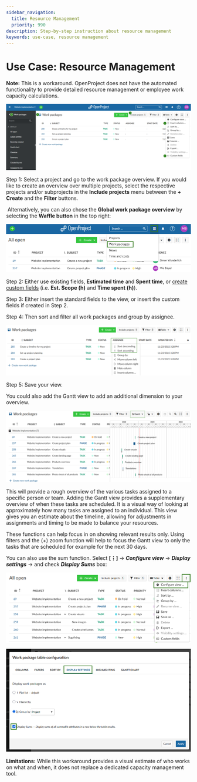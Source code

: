 ```yaml
---
sidebar_navigation:
  title: Resource Management
  priority: 990
description: Step-by-step instruction about resource management
keywords: use-case, resource management
---
```


# Use Case: Resource Management

**Note:** This is a workaround. OpenProject does not have the automated functionality to provide detailed resource management or employee work capacity calculations.

![resource management](configure_wp_view.png)

Step 1: Select a project and go to the work package overview. If you would like to create an overview over multiple projects, select the respective projects and/or subprojects in the **Include projects** menu between the **+ Create** and the **Filter** buttons. 

​		Alternatively, you can also chose the **Global work package overview** by selecting the **Waffle button** in the top right:

![OpenProject global work packages overview](openproject_global_wp_view.png)

Step 2: Either use existing fields, **Estimated time** and **Spent time**, or [create custom fields](../../system-admin-guide/custom-fields/) (i.e. **Est. Scope (h)** and **Time spent (h)**).

Step 3: Either insert the standard fields to the view, or insert the custom fields if created in Step 2.

Step 4: Then sort and filter all work packages and group by assignee. 

![OpenProject sort work packages by assignee](openproject_sort_by_assignee.png)

Step 5: Save your view.

You could also add the Gantt view to add an additional dimension to your overview.

![OpenProject work packages Gantt view](openproject_wp_gantt_view.png)

This will provide a rough overview of the various tasks assigned to a specific person or team. Adding the Gantt view provides a supplementary overview of when these tasks are scheduled. It is a visual way of looking at approximately how many tasks are assigned to an individual. This view gives you an estimate about the timeline, allowing for adjustments in assignments and timing to be made to balance your resources. 

These functions can help focus in on showing relevant results only. Using filters and the (+) zoom function will help to focus the Gantt view to only the tasks that are scheduled for example for the next 30 days. 

You can also use the sum function. Select **[⋮]** -> ***Configure view*** -> ***Display settings*** -> and check ***Display Sums*** box:

![OpenProject work package configure view](openproject_configure_view.png)

![OpenProject display sums](openproject_display_sums.png) 

**Limitations:** While this workaround provides a visual estimate of who works on what and when, it does not replace a dedicated capacity management tool.
